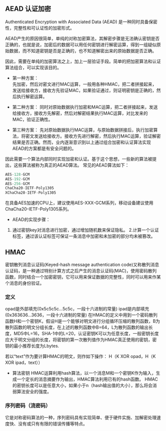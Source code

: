 ## AEAD 认证加密
Authenticated Encryption with Associated Data (AEAD) 是一种同时具备保密性，完整性和可认证性的加密形式。 

AEAD产生的原因很简单，单纯的对称加密算法，其解密步骤是无法确认密钥是否正确的，也就是说，加密后的数据可以用任何密钥进行解密运算，得到一组疑似原始数据，而不知道密钥是否是正确的，也不知道解密出来的原始数据是否正确。 

因此，需要在单纯的加密算法之上，加上一层验证手段。简单的把加密算法和认证算法组合，可以实现该目的。

- 第一种方案：  
先加密，然后对密文进行MAC运算，一般用各种HMAC，把二者拼接起来，发送给接收方，接收方先验证MAC，如果验证通过，则证明密钥是正确的，然后执行解密运算。

- 第二种方案： 
同时对原始数据执行加密和MAC运算，把二者拼接起来，发送给接收方，接收方先解密，然后对解密结果执行MAC运算，对比发来的MAC，验证正确性。 

- 第三种方案： 
先对原始数据执行MAC运算，与原始数据拼接后，执行加密算法，将密文发送给接收方。接收方先进行解密，然后执行MAC运算，验证解密结果是否正确。然而，业内逐渐意识到以上通过组合加密和认证算法实现AEAD的方案都是有安全问题的。

因此需要一个算法内部同时实现加密和认证。基于这个思想，一些新的算法被提出，这些算法被称为真正的AEAD算法。 
常见的AEAD算法如下： 
```C
AES-128-GCM
AES-192-GCM
AES-256-GCM
ChaCha20-IETF-Poly1305
XChaCha20-IETF-Poly1305
```
在具备AES加速的CPU上，建议使用AES-XXX-GCM系列，移动设备建议使用ChaCha20-IETF-Poly1305系列。 

- AEAD的实现步骤： 
1. 通过密钥key对消息进行加密，通过增加随机数来保证隐私。 
2.计算一个认证标签，通过该认证标签可保证一条消息中加密和未加密的部分均未被篡改。



## HMAC 
密钥散列消息认证码(Keyed-hash message authentication code)又称散列消息认证码，是一种通过特别计算方式之后产生的消息认证码(MAC)，使用密码散列函数，同时结合一个加密密钥，它可以用来保证数据的完整性，同时可以用来作某个消息的身份验证。 

### 定义 
opad是外部填充(0x5c5c5c...5c5c，一段十六进制的常量) 
ipad是内部填充(0x363636...3636，一段十六进制的常量) 
在HMAC的定义中用到一个密码散列函数H和一个密钥K，假设H是一个能够对明文进行分组循环压缩的散列函数，B为散列函数的明文分组长度，在上述的散列函数中B=64，L为散列函数的输出长度，MD5中L=16，SHA-1中的L=20，认证密钥K可以为任意长度，一般密钥长度应大于明文分组的长度，将密钥的第一次散列值作为HMAC真正使用的密钥，密钥的最小推荐长度为Lbytes.

若以“text”作为要计算HMAC的明文，则作如下操作：
H（K XOR opad，H（K XOR ipad，text））

- 算法密钥 
HMAC运算利用hash算法，以一个消息M和一个密钥K作为输入，生成一个定长的消息摘要作为输出，HMAC算法利用已有的hash函数。 
HMAC的密钥长度可以是任意大小，如果小于n（hash输出值的大小），那么将会消弱算法安全的强度。



### 序列密码（流密码） 
它是对称密码算法的一种，序列密码具有实现简单、便于硬件实施、加解密处理速度快、没有或只有有限的错误传播等特点。